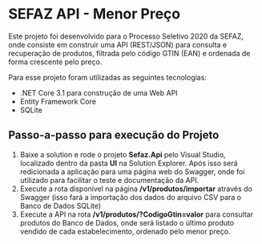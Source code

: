 # SEFAZ API - Menor Preço
Este projeto foi desenvolvido para o Processo Seletivo 2020 da SEFAZ, onde consiste em construir uma API (REST/JSON) para consulta e recuperação de produtos, filtrada pelo código GTIN (EAN) e ordenada de forma crescente pelo preço.

Para esse projeto foram utilizadas as seguintes tecnologias:
- .NET Core 3.1 para construção de uma Web API
- Entity Framework Core
- SQLite

## Passo-a-passo para execução do Projeto
1. Baixe a solution e rode o projeto **Sefaz.Api** pelo Visual Studio, localizado dentro da pasta **UI** na Solution Explorer. Após isso será redicionada a aplicação para uma página web do Swagger, onde foi utilizado para facilitar o teste e documentação da API.
2. Execute a rota disponível na página **/v1/produtos/importar**  através do Swagger (isso fará a importação dos dados do arquivo CSV para o Banco de Dados SQLite)
3. Execute a API na rota **/v1/produtos/?CodigoGtin=valor** para consultar produtos do Banco de Dados, onde será listado o último produto vendido de cada estabelecimento, ordenado pelo menor preço.

